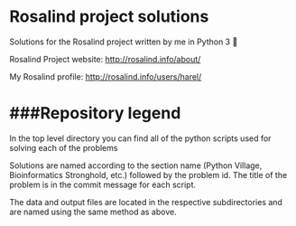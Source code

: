 Rosalind project solutions
========

Solutions for the Rosalind project written by me in Python 3 :speak_no_evil:

Rosalind Project website: http://rosalind.info/about/

My Rosalind profile: http://rosalind.info/users/harel/

###Repository legend
========

In the top level directory you can find all of the python scripts used for solving each of the problems

Solutions are named according to the section name (Python Village, Bioinformatics Stronghold, etc.) followed by the problem id. 
The title of the problem is in the commit message for each script.

The data and output files are located in the respective subdirectories and are named using the same method as above.


